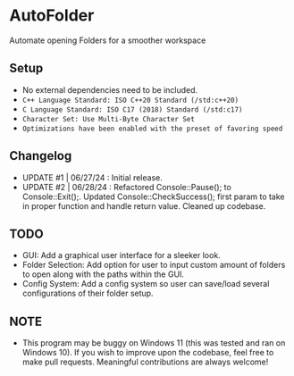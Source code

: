 # AutoFolder
Automate opening Folders for a smoother workspace

## Setup
* No external dependencies need to be included.
* ```C++ Language Standard: ISO C++20 Standard (/std:c++20)```
* ```C Language Standard: ISO C17 (2018) Standard (/std:c17)```
* ```Character Set: Use Multi-Byte Character Set```
* ```Optimizations have been enabled with the preset of favoring speed```

## Changelog
* UPDATE #1 | 06/27/24 : Initial release.
* UPDATE #2 | 06/28/24 : Refactored Console::Pause(); to Console::Exit();. Updated Console::CheckSuccess(); first param to take in proper function and handle return value. Cleaned up codebase.

## TODO
* GUI: Add a graphical user interface for a sleeker look.
* Folder Selection: Add option for user to input custom amount of folders to open along with the paths within the GUI.
* Config System: Add a config system so user can save/load several configurations of their folder setup.

## NOTE
* This program may be buggy on Windows 11 (this was tested and ran on Windows 10). If you wish to improve upon the codebase, feel free to make pull requests. Meaningful contributions are always welcome!